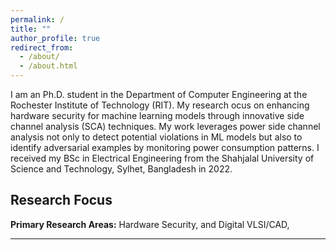 ```yaml
---
permalink: /
title: ""
author_profile: true
redirect_from: 
  - /about/
  - /about.html
---
```


I am an Ph.D. student in the Department of Computer Engineering at the Rochester Institute of Technology (RIT). My research ocus on enhancing hardware security for machine learning models through innovative side channel analysis (SCA) techniques. My work leverages power side channel analysis not only to detect potential violations in ML models but also to identify adversarial examples by monitoring power consumption patterns. I received my BSc in Electrical Engineering from the Shahjalal University of Science and Technology, Sylhet, Bangladesh in 2022.  

Research Focus
------

<b>Primary Research Areas:</b> Hardware Security, and Digital VLSI/CAD, <br/>

------
